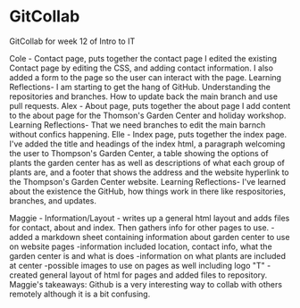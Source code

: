 # GitCollab
GitCollab for week 12 of Intro to IT

Cole - Contact page, puts together the contact page
    I edited the existing Contact page by editing the CSS, and adding contact information. I also added a form to the page so the user can interact with the page.
    Learning Reflections- I am starting to get the hang of GitHub. Understanding the repositories and branches. How to update back the main branch and use pull requests.
Alex - About page, puts together the about page
    I add content to the about page for the Thomson's Garden Center and holiday workshop.
    Learning Reflections- That we need branches to edit the main barnch without confics happening.
Elle - Index page, puts together the index page. I've added the title and headings of the index html, a paragraph welcoming the user to Thompson's Garden Center, a table showing the options of plants the garden center has as well as descriptions of what each group of plants are, and a footer that shows the address and the website hyperlink to the Thompson's Garden Center website.
    Learning Reflections- I've learned about the existence the GitHub, how things work in there like respositories, branches, and updates.

Maggie - Information/Layout - writes up a general html layout and adds files for contact, about and index. Then gathers info for other pages to use. 
    -added a markdown sheet containing information about garden center to use on website pages
        -information included location, contact info, what the garden center is and what is does
        -information on what plants are included at center
        -possible images to use on pages as well including logo "T"
    -created general layout of html for pages and added files to repository. 
            Maggie's takeaways:
                Github is a very interesting way to collab with others remotely although it is a bit confusing. 
